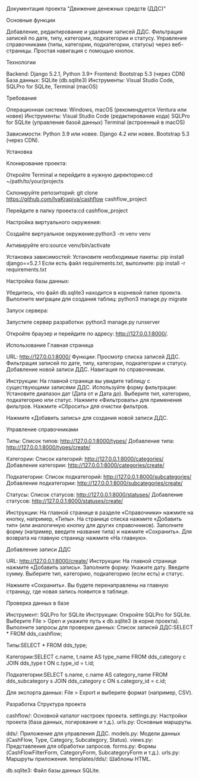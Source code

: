 Документация проекта "Движение денежных средств (ДДС)"

Основные функции

Добавление, редактирование и удаление записей ДДС.
Фильтрация записей по дате, типу, категории, подкатегории и статусу.
Управление справочниками (типы, категории, подкатегории, статусы) через веб-страницы.
Простая навигация с помощью кнопок.

Технологии

Backend: Django 5.2.1, Python 3.9+
Frontend: Bootstrap 5.3 (через CDN)
База данных: SQLite (db.sqlite3)
Инструменты: Visual Studio Code, SQLPro for SQLite, Terminal (macOS)

Требования

Операционная система: Windows, macOS (рекомендуется Ventura или новее)
Инструменты:
Visual Studio Code (редактирование кода)
SQLPro for SQLite (управление базой данных)
Terminal (встроенный в macOS)

Зависимости:
Python 3.9 или новее.
Django 4.2 или новее.
Bootstrap 5.3 (через CDN).




Установка

Клонирование проекта:

Откройте Terminal и перейдите в нужную директорию:cd ~/path/to/your/projects


Склонируйте репозиторий: git clone https://github.com/IvaKrapiva/cashflow cashflow_project


Перейдите в папку проекта:cd cashflow_project




Настройка виртуального окружения:

Создайте виртуальное окружение:python3 -m venv venv


Активируйте его:source venv/bin/activate


Установка зависимостей:
Установите необходимые пакеты: pip install django==5.2.1
Если есть файл requirements.txt, выполните: pip install -r requirements.txt

Настройка базы данных:

Убедитесь, что файл db.sqlite3 находится в корневой папке проекта.
Выполните миграции для создания таблиц: python3 manage.py migrate





Запуск сервера:

Запустите сервер разработки: python3 manage.py runserver


Откройте браузер и перейдите по адресу: http://127.0.0.1:8000/.



Использование
Главная страница

URL: http://127.0.0.1:8000/
Функции:
Просмотр списка записей ДДС.
Фильтрация записей по дате, типу, категории, подкатегории и статусу.
Добавление новой записи ДДС.
Навигация по справочникам.


Инструкции:
На главной странице вы увидите таблицу с существующими записями ДДС.
Используйте форму фильтрации:
Установите диапазон дат (Дата от и Дата до).
Выберите тип, категорию, подкатегорию или статус.
Нажмите «Фильтровать» для применения фильтров.
Нажмите «Сбросить» для очистки фильтров.


Нажмите «Добавить запись» для создания новой записи ДДС.



Управление справочниками

Типы:
Список типов: http://127.0.0.1:8000/types/
Добавление типа: http://127.0.0.1:8000/types/create/


Категории:
Список категорий: http://127.0.0.1:8000/categories/
Добавление категории: http://127.0.0.1:8000/categories/create/


Подкатегории:
Список подкатегорий: http://127.0.0.1:8000/subcategories/
Добавление подкатегории: http://127.0.0.1:8000/subcategories/create/

Статусы:
Список статусов: http://127.0.0.1:8000/statuses/
Добавление статусов: http://127.0.0.1:8000/statuses/create/


Инструкции:
На главной странице в разделе «Справочники» нажмите на кнопку, например, «Типы».
На странице списка нажмите «Добавить тип» (или аналогичную кнопку для других справочников).
Заполните форму (например, введите название типа) и нажмите «Сохранить».
Для возврата на главную страницу нажмите «На главную».



Добавление записи ДДС

URL: http://127.0.0.1:8000/create/
Инструкции:
На главной странице нажмите «Добавить запись».
Заполните форму:
Укажите дату.
Введите сумму.
Выберите тип, категорию, подкатегорию (если есть) и статус.


Нажмите «Сохранить».
Вы будете перенаправлены на главную страницу, где новая запись появится в таблице.



Проверка данных в базе

Инструмент: SQLPro for SQLite
Инструкции:
Откройте SQLPro for SQLite.
Выберите File > Open и укажите путь к db.sqlite3 (в корне проекта).
Выполните запросы для проверки данных:
Список записей ДДС:SELECT * FROM dds_cashflow;


Типы:SELECT * FROM dds_type;


Категории:SELECT c.name, t.name AS type_name FROM dds_category c JOIN dds_type t ON c.type_id = t.id;


Подкатегории:SELECT s.name, c.name AS category_name FROM dds_subcategory s JOIN dds_category c ON s.category_id = c.id;




Для экспорта данных: File > Export и выберите формат (например, CSV).



Разработка
Структура проекта

cashflow/: Основной каталог настроек проекта.
settings.py: Настройки проекта (база данных, логирование и т.д.).
urls.py: Основные маршруты.


dds/: Приложение для управления ДДС.
models.py: Модели данных (CashFlow, Type, Category, Subcategory, Status).
views.py: Представления для обработки запросов.
forms.py: Формы (CashFlowFilterForm, CategoryForm, SubcategoryForm и т.д.).
urls.py: Маршруты приложения.
templates/dds/: Шаблоны HTML.


db.sqlite3: Файл базы данных SQLite.